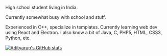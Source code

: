 High school student living in India.

Currently somewhat busy with school and stuff.

Experienced in C++, specialize in templates.
Currently learning web dev using React and Electron.
I also know a bit of Java, C, PHP5, HTML, CSS3, Python, etc.

[![Adityarup's GitHub stats](https://github-readme-stats.vercel.app/api?username=adityaruplaha&show_icons=true&theme=dark)](https://github.com/anuraghazra/github-readme-stats)

<!--
**adityaruplaha/adityaruplaha** is a ✨ _special_ ✨ repository because its `README.md` (this file) appears on your GitHub profile.

Here are some ideas to get you started:

- 🔭 I’m currently working on ...
- 🌱 I’m currently learning ...
- 👯 I’m looking to collaborate on ...
- 🤔 I’m looking for help with ...
- 💬 Ask me about ...
- 📫 How to reach me: ...
- 😄 Pronouns: ...
- ⚡ Fun fact: ...
-->
